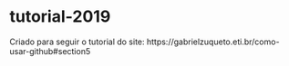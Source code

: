 # tutorial-2019

<p>Criado para seguir o tutorial do site: https://gabrielzuqueto.eti.br/como-usar-github#section5</p>
